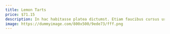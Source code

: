 ```yaml
---
title: Lemon Tarts
price: $71.15
description: In hac habitasse platea dictumst. Etiam faucibus cursus urna. Ut tellus.
image: https://dummyimage.com/800x500/9ede73/fff.png
---
```

